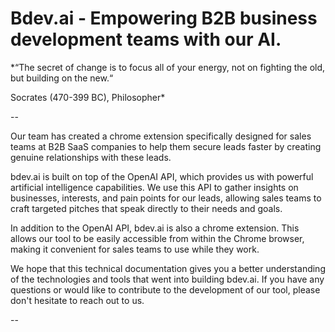 # Bdev.ai - Empowering B2B business development teams with our AI.

*“The secret of change is to focus all of your energy, not on fighting the old, but building on the new.“

Socrates (470-399 BC), Philosopher*

--

Our team has created a chrome extension specifically designed for sales teams at B2B SaaS companies to help them secure leads faster by creating genuine relationships with these leads.

bdev.ai is built on top of the OpenAI API, which provides us with powerful artificial intelligence capabilities. We use this API to gather insights on businesses, interests, and pain points for our leads, allowing sales teams to craft targeted pitches that speak directly to their needs and goals.

In addition to the OpenAI API, bdev.ai is also a chrome extension. This allows our tool to be easily accessible from within the Chrome browser, making it convenient for sales teams to use while they work.

We hope that this technical documentation gives you a better understanding of the technologies and tools that went into building bdev.ai. If you have any questions or would like to contribute to the development of our tool, please don't hesitate to reach out to us.

--


